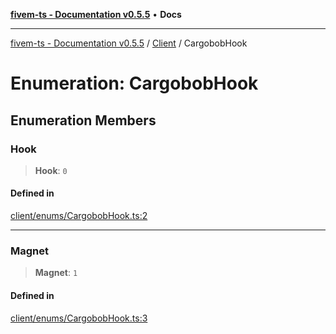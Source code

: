 [**fivem-ts - Documentation v0.5.5**](../../../README.md) • **Docs**

***

[fivem-ts - Documentation v0.5.5](../../../README.md) / [Client](../README.md) / CargobobHook

# Enumeration: CargobobHook

## Enumeration Members

### Hook

> **Hook**: `0`

#### Defined in

[client/enums/CargobobHook.ts:2](https://github.com/Purpose-Dev/fivem-ts/blob/main/src/client/enums/CargobobHook.ts#L2)

***

### Magnet

> **Magnet**: `1`

#### Defined in

[client/enums/CargobobHook.ts:3](https://github.com/Purpose-Dev/fivem-ts/blob/main/src/client/enums/CargobobHook.ts#L3)
